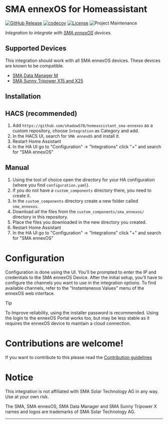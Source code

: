 # SMA ennexOS for Homeassistant

[![GitHub Release][releases-shield]][releases]
[![codecov](https://codecov.io/github/shadow578/homeassistant_xmltv-epg/graph/badge.svg?token=HGS6DNA4LE)](https://codecov.io/github/shadow578/homeassistant_xmltv-epg)
[![License][license-shield]](LICENSE)
![Project Maintenance][maintenance-shield]


_Integration to integrate with [SMA ennexOS](sma_ennexos) devices._


## Supported Devices

This integration should work with all SMA ennexOS devices.
These devices are known to be compatible.

- [SMA Data Manager M][sma_data_manager_m]
- [SMA Sunny Tripower X15 and X25](sma_sunny_tripower_x)


## Installation

## HACS (recommended)

1. Add `https://github.com/shadow578/homeassistant_sma-ennexos` as a custom repository, choose `Integration` as Category and add.
2. In the HACS UI, search for `SMA ennexOS` and install it.
3. Restart Home Assistant
4. In the HA UI go to "Configuration" -> "Integrations" click "+" and search for "SMA ennexOS"

## Manual

1. Using the tool of choice open the directory for your HA configuration (where you find `configuration.yaml`).
1. If you do not have a `custom_components` directory there, you need to create it.
2. In the `custom_components` directory create a new folder called `sma_ennexos`.
3. Download _all_ the files from the `custom_components/sma_ennexos/` directory in this repository.
4. Place the files you downloaded in the new directory you created.
5. Restart Home Assistant
6. In the HA UI go to "Configuration" -> "Integrations" click "+" and search for "SMA ennexOS"

# Configuration

Configuration is done using the UI.
You'll be prompted to enter the IP and credentials to the SMA ennexOS Device.
After the initial setup, you'll have to configure the channels you want to use in the integration options.
To find available channels, refer to the "Instantaneous Values" menu of the ennexOS web interface.


> [!TIP]
> To Improve reliability, using the installer password is recommended.
> Using the login to the ennexOS Portal works too, but may be less stable as it requires the ennexOS device to maintain a cloud connection.

# Contributions are welcome!

If you want to contribute to this please read the [Contribution guidelines](CONTRIBUTING.md)


# Notice

This integration is not affiliated with SMA Solar Technology AG in any way.
Use at your own risk.

The SMA, SMA ennexOS, SMA Data Manager and SMA Sunny Tripower X names and logos are trademarks of SMA Solar Technology AG.

***

[sma_ennexos]: https://www.sma.de/produkte/apps-software/ennexos
[sma_data_manager_m]: https://www.sma.de/en/products/monitoring-control/data-manager-m
[sma_sunny_tripower_x]: https://www.sma.de/en/products/solarinverters/sunny-tripower-x
[commits-shield]: https://img.shields.io/github/commit-activity/y/shadow578/homeassistant_sma_data_manager.svg?style=for-the-badge
[commits]: https://github.com/shadow578/homeassistant_sma_data_manager/commits/main
[hacs]: https://github.com/hacs/integration
[hacsbadge]: https://img.shields.io/badge/HACS-Custom-orange.svg?style=for-the-badge
[license-shield]: https://img.shields.io/github/license/shadow578/homeassistant_sma_data_manager.svg?style=for-the-badge
[maintenance-shield]: https://img.shields.io/badge/maintainer-%40shadow578-blue.svg?style=for-the-badge


[releases-shield]: https://img.shields.io/github/release/shadow578/homeassistant_sma_data_manager.svg?style=for-the-badge
[releases]: https://github.com/shadow578/homeassistant_sma_data_manager/releases
